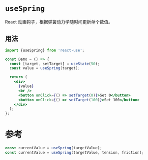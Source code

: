 # `useSpring`

React 动画钩子，根据弹簧动力学随时间更新单个数值。

## 用法

```jsx
import {useSpring} from 'react-use';

const Demo = () => {
  const [target, setTarget] = useState(50);
  const value = useSpring(target);

  return (
    <div>
      {value}
      <br />
      <button onClick={() => setTarget(0)}>Set 0</button>
      <button onClick={() => setTarget(100)}>Set 100</button>
    </div>
  );
};
```


# 参考


```js
const currentValue = useSpring(targetValue);
const currentValue = useSpring(targetValue, tension, friction);
```
